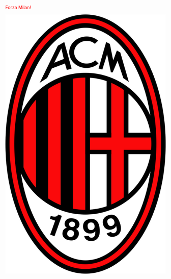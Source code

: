 
<!DOCTYPE html>
<html>
<head>
    <title>Forza Milan!</title>
    <style>
      body {
        color: red;
      }
    </style>
  </head>
    <body>
      <p>Forza Milan!</p>
      <img src="MILAN.png" alt="Scudetto Milan" />
    </body>
</html>
